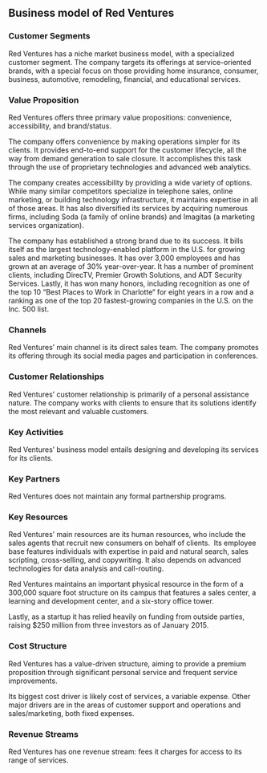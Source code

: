 Business model of Red Ventures
------------------------------

 ### Customer Segments

 Red Ventures has a niche market business model, with a specialized customer segment. The company targets its offerings at service-oriented brands, with a special focus on those providing home insurance, consumer, business, automotive, remodeling, financial, and educational services.

 ### Value Proposition

 Red Ventures offers three primary value propositions: convenience, accessibility, and brand/status.

 The company offers convenience by making operations simpler for its clients. It provides end-to-end support for the customer lifecycle, all the way from demand generation to sale closure. It accomplishes this task through the use of proprietary technologies and advanced web analytics.

 The company creates accessibility by providing a wide variety of options. While many similar competitors specialize in telephone sales, online marketing, or building technology infrastructure, it maintains expertise in all of those areas. It has also diversified its services by acquiring numerous firms, including Soda (a family of online brands) and Imagitas (a marketing services organization).

 The company has established a strong brand due to its success. It bills itself as the largest technology-enabled platform in the U.S. for growing sales and marketing businesses. It has over 3,000 employees and has grown at an average of 30% year-over-year. It has a number of prominent clients, including DirecTV, Premier Growth Solutions, and ADT Security Services. Lastly, it has won many honors, including recognition as one of the top 10 “Best Places to Work in Charlotte“ for eight years in a row and a ranking as one of the top 20 fastest-growing companies in the U.S. on the Inc. 500 list.

 ### Channels

 Red Ventures’ main channel is its direct sales team. The company promotes its offering through its social media pages and participation in conferences.

 ### Customer Relationships

 Red Ventures’ customer relationship is primarily of a personal assistance nature. The company works with clients to ensure that its solutions identify the most relevant and valuable customers.

 ### Key Activities

 Red Ventures’ business model entails designing and developing its services for its clients.

 ### Key Partners

 Red Ventures does not maintain any formal partnership programs.

 ### Key Resources

 Red Ventures’ main resources are its human resources, who include the sales agents that recruit new consumers on behalf of clients.  Its employee base features individuals with expertise in paid and natural search, sales scripting, cross-selling, and copywriting. It also depends on advanced technologies for data analysis and call-routing.

 Red Ventures maintains an important physical resource in the form of a 300,000 square foot structure on its campus that features a sales center, a learning and development center, and a six-story office tower.

 Lastly, as a startup it has relied heavily on funding from outside parties, raising $250 million from three investors as of January 2015.

 ### Cost Structure

 Red Ventures has a value-driven structure, aiming to provide a premium proposition through significant personal service and frequent service improvements.

 Its biggest cost driver is likely cost of services, a variable expense. Other major drivers are in the areas of customer support and operations and sales/marketing, both fixed expenses.

 ### Revenue Streams

 Red Ventures has one revenue stream: fees it charges for access to its range of services.